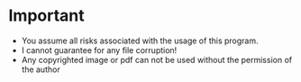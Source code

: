 # Important #

  * You assume all risks associated with the usage of this program.
  * I cannot guarantee for any file corruption!
  * Any copyrighted image or pdf can not be used without the permission of the author